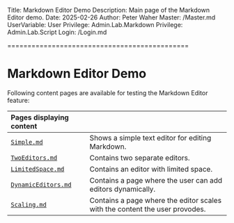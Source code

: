 ﻿Title: Markdown Editor Demo
Description: Main page of the Markdown Editor demo.
Date: 2025-02-26
Author: Peter Waher
Master: /Master.md
UserVariable: User
Privilege: Admin.Lab.Markdown
Privilege: Admin.Lab.Script
Login: /Login.md

=============================================

Markdown Editor Demo
=======================

Following content pages are available for testing the Markdown Editor feature:

| Pages displaying content                                                                                              ||
|:-----------------------------------------|:----------------------------------------------------------------------------|
| [`Simple.md`](Simple.md)                 | Shows a simple text editor for editing Markdown.                            |
| [`TwoEditors.md`](TwoEditors.md)         | Contains two separate editors.                                              |
| [`LimitedSpace.md`](LimitedSpace.md)     | Contains an editor with limited space.                                      |
| [`DynamicEditors.md`](DynamicEditors.md) | Contains a page where the user can add editors dynamically.                 |
| [`Scaling.md`](Scaling.md)               | Contains a page where the editor scales with the content the user provodes. |
